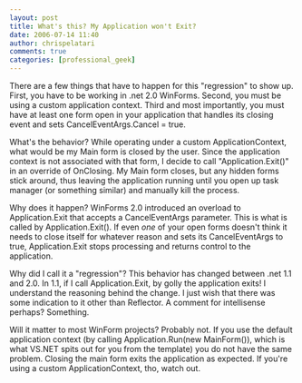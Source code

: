 ```yaml
---
layout: post
title: What's this? My Application won't Exit?
date: 2006-07-14 11:40
author: chrispelatari
comments: true
categories: [professional_geek]
---
```

<p>There are a few things that have to happen for this "regression" to show up. First, you have to be working in .net 2.0 WinForms. Second, you must be using a custom application context. Third and most importantly, you must have at least one form open in your application that handles its closing event and sets CancelEventArgs.Cancel = true.</p> <p>What's the behavior? While operating under a custom ApplicationContext, what would be my Main form is closed by the user. Since the application context is not associated with that form, I decide to call "Application.Exit()" in an override of OnClosing. My Main form closes, but any hidden forms stick around, thus leaving the application running until you open up task manager (or something similar) and manually kill the process.</p> <p>Why does it happen? WinForms 2.0 introduced an overload to Application.Exit that accepts a CancelEventArgs parameter. This is what is called by Application.Exit(). If even <em>one</em> of your open forms doesn't think it needs to close itself for whatever reason and sets its CancelEventArgs to true, Application.Exit stops processing and returns control to the application.</p> <p>Why did I call it a "regression"? This behavior has changed between .net 1.1 and 2.0. In 1.1, if I call Application.Exit, by golly the application exits! I understand the reasoning behind the change. I just wish that there was some indication to it other than Reflector. A comment for intellisense perhaps? Something. </p> <p>Will it matter to most WinForm projects? Probably not. If you use the default application context (by calling Application.Run(new MainForm()), which is what VS.NET spits out for you from the template) you do not have the same problem. Closing the main form exits the application as expected. If you're using a custom ApplicationContext, tho, watch out.</p>
